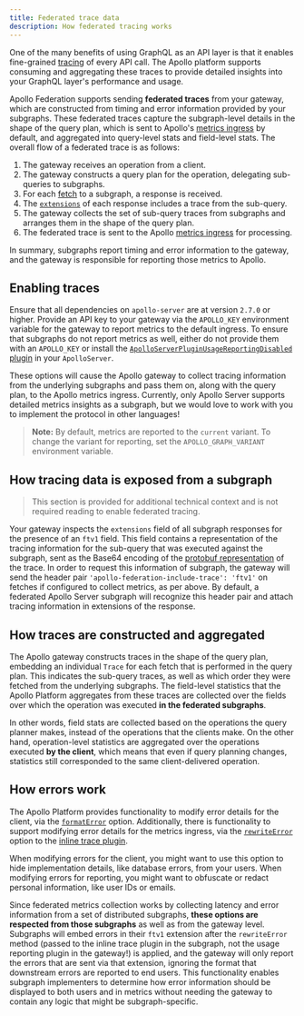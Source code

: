 ```yaml
---
title: Federated trace data
description: How federated tracing works
---
```


One of the many benefits of using GraphQL as an API layer is that it enables fine-grained [tracing](https://www.apollographql.com/docs/platform/performance/#traces) of every API call. The Apollo platform supports consuming and aggregating these traces to provide detailed insights into your GraphQL layer's performance and usage.

Apollo Federation supports sending **federated traces** from your gateway, which are constructed from timing and error information provided by your subgraphs. These federated traces capture the subgraph-level details in the shape of the query plan, which is sent to Apollo's [metrics ingress](https://www.apollographql.com/docs/studio/setup-analytics/#sending-metrics-to-the-reporting-endpoint) by default, and aggregated into query-level stats and field-level stats. The overall flow of a federated trace is as follows:

1. The gateway receives an operation from a client.
2. The gateway constructs a query plan for the operation, delegating sub-queries to subgraphs.
3. For each [fetch](https://www.apollographql.com/docs/federation/federation-spec/#fetch-service-capabilities) to a subgraph, a response is received.
4. The [`extensions`](https://www.apollographql.com/docs/resources/graphql-glossary/#extensions) of each response includes a trace from the sub-query.
5. The gateway collects the set of sub-query traces from subgraphs and arranges them in the shape of the query plan.
6. The federated trace is sent to the Apollo [metrics ingress](https://www.apollographql.com/docs/studio/setup-analytics/#sending-metrics-to-the-reporting-endpoint) for processing.

In summary, subgraphs report timing and error information to the gateway, and the gateway is responsible for reporting those metrics to Apollo.

## Enabling traces

Ensure that all dependencies on `apollo-server` are at version `2.7.0` or higher. Provide an API key to your gateway via the `APOLLO_KEY` environment variable for the gateway to report metrics to the default ingress. To ensure that subgraphs do not report metrics as well, either do not provide them with an `APOLLO_KEY` or install the [`ApolloServerPluginUsageReportingDisabled` plugin](https://www.apollographql.com/docs/apollo-server/api/plugin/usage-reporting/) in your `ApolloServer`.

These options will cause the Apollo gateway to collect tracing information from the underlying subgraphs and pass them on, along with the query plan, to the Apollo metrics ingress. Currently, only Apollo Server supports detailed metrics insights as a subgraph, but we would love to work with you to implement the protocol in other languages!

> **Note:** By default, metrics are reported to the `current` variant. To change the variant for reporting, set the `APOLLO_GRAPH_VARIANT` environment variable.

## How tracing data is exposed from a subgraph

> This section is provided for additional technical context and is not required reading to enable federated tracing.

Your gateway inspects the `extensions` field of all subgraph responses for the presence of an `ftv1` field. This field contains a representation of the tracing information for the sub-query that was executed against the subgraph, sent as the Base64 encoding of the [protobuf representation](https://github.com/apollographql/apollo-server/blob/main/packages/usage-reporting-protobuf/src/reports.proto) of the trace. In order to request this information of subgraph, the gateway will send the header pair `'apollo-federation-include-trace': 'ftv1'` on fetches if configured to collect metrics, as per above. By default, a federated Apollo Server subgraph will recognize this header pair and attach tracing information in extensions of the response.

## How traces are constructed and aggregated

The Apollo gateway constructs traces in the shape of the query plan, embedding an individual `Trace` for each fetch that is performed in the query plan. This indicates the sub-query traces, as well as which order they were fetched from the underlying subgraphs. The field-level statistics that the Apollo Platform aggregates from these traces are collected over the fields over which the operation was executed **in the federated subgraphs**.

In other words, field stats are collected based on the operations the query planner makes, instead of the operations that the clients make. On the other hand, operation-level statistics are aggregated over the operations executed **by the client**, which means that even if query planning changes, statistics still corresponded to the same client-delivered operation.

## How errors work

The Apollo Platform provides functionality to modify error details for the client, via the [`formatError`](https://www.apollographql.com/docs/apollo-server/features/errors/#for-client-responses) option. Additionally, there is functionality to support modifying error details for the metrics ingress, via the [`rewriteError`](https://www.apollographql.com/docs/apollo-server/data/errors/#for-apollo-studio-reporting) option to the [inline trace plugin](https://www.apollographql.com/docs/apollo-server/api/plugin/inline-trace/).

When modifying errors for the client, you might want to use this option to hide implementation details, like database errors, from your users. When modifying errors for reporting, you might want to obfuscate or redact personal information, like user IDs or emails.

Since federated metrics collection works by collecting latency and error information from a set of distributed subgraphs, **these options are respected from those subgraphs** as well as from the gateway level. Subgraphs will embed errors in their `ftv1` extension after the `rewriteError` method (passed to the inline trace plugin in the subgraph, not the usage reporting plugin in the gateway!) is applied, and the gateway will only report the errors that are sent via that extension, ignoring the format that downstream errors are reported to end users. This functionality enables subgraph implementers to determine how error information should be displayed to both users and in metrics without needing the gateway to contain any logic that might be subgraph-specific.
